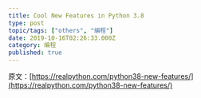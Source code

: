 ```yaml
---
title: Cool New Features in Python 3.8
type: post
topic/tags: ["others", "编程"]
date: 2019-10-16T02:26:33.000Z
category: 编程
published: true
---
```


原文：[https://realpython.com/python38-new-features/](https://realpython.com/python38-new-features/)
